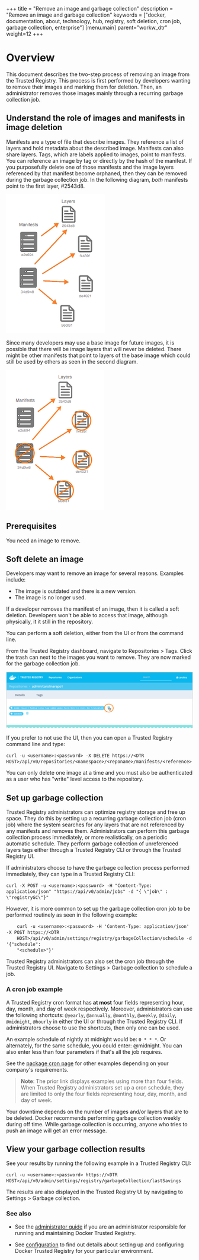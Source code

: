 +++
title = "Remove an image and garbage collection"
description = "Remove an image and garbage collection"
keywords = ["docker, documentation, about, technology, hub, registry, soft deletion, cron job, garbage collection, enterprise"]
[menu.main]
parent="workw_dtr"
weight=12
+++


# Overview

This document describes the two-step process of removing an image from the
Trusted Registry. This process is first performed by developers wanting to
remove their images and marking them for deletion. Then, an administrator
removes those images mainly through a recurring garbage collection job.

## Understand the role of images and manifests in image deletion

Manifests are a type of file that describe images. They reference a list of
layers and hold metadata about the described image. Manifests can also share
layers. Tags, which are labels applied to images, point to manifests. You can
reference an image by tag or directly by the hash of the manifest. If you
purposefully delete one of those manifests and the image layers referenced by
that manifest become orphaned, then they can be removed during the garbage
collection job. In the following diagram, _both_ manifests point to the first layer, #2543d8.

![Garbage collection illustration</soft-garbage/>](images/gc1.png)

Since many developers may use a base image for future images, it is possible
that there will be image layers that will  never be deleted. There might be other
manifests that point to layers of the base image which could still be used by
others as seen in the second diagram.

![Garbage collection illustration</soft-garbage/>](images/gc3.png)

## Prerequisites
You need an image to remove.

## Soft delete an image

Developers may want to remove an image for several reasons.
Examples include:

* The image is outdated and there is a new version.
* The image is no longer used.

If a developer removes the manifest of an image, then it is called a soft
deletion. Developers won't be able to access that image, although physically, it
it still in the repository.

You can perform a soft deletion, either from the UI or from the command line.

From the Trusted Registry dashboard, navigate to Repositories > Tags. Click the trash can next to the images you want to remove. They are now marked for the garbage collection job.

![Soft deletion of a tag in the UIn</soft-garbage/>](images/tag-removal.png)


If you prefer to not use the UI, then you can open a Trusted Registry command line and type:

```
curl -u <username>:<password> -X DELETE https://<DTR HOST>/api/v0/repositories/<namespace>/<reponame>/manifests/<reference>
```

You can only delete one image at a time and you must also be authenticated as a
user who has "write" level access to the repository.

## Set up garbage collection

Trusted Registry administrators can optimize registry storage and free up space.
They do this by setting up a recurring garbage collection job (cron job) where
the system searches for any layers that are not referenced by any manifests and
removes them. Administrators can perform this garbage collection process
immediately, or more realistically, on a periodic automatic schedule.
They perform garbage collection of unreferenced layers tags either
through a Trusted Registry CLI or through the Trusted Registry UI.

If administrators choose to have the garbage collection process performed
immediately, they can type in a Trusted Registry CLI:

    curl -X POST -u <username>:<password> -H "Content-Type: application/json" "https://api/v0/admin/jobs" -d "{ \"job\" : \"registryGC\"}"

However, it is more common to set up the garbage collection cron job to be performed routinely as seen in the following example:

```
    curl -u <username>:<password> -H 'Content-Type: application/json' -X POST https://<DTR
    HOST>/api/v0/admin/settings/registry/garbageCollection/schedule -d '{"schedule":
    "<schedule>"}'
```

Trusted Registry administrators can also set the cron job through the Trusted
Registry UI. Navigate to Settings > Garbage collection to schedule a job.

### A cron job example
A Trusted Registry cron format has **at most** four fields representing hour,
day, month, and day of week respectively. Moreover, administrators can use the
following shortcuts: `@yearly`, `@annually`, `@monthly`, `@weekly`, `@daily`,
`@midnight`, `@hourly` in either the UI or through the Trusted Registry CLI. If
administrators choose to use the shortcuts, then only one can be used.

An example schedule of nightly at midnight would be: `0 * * *`. Or alternately,
for the same schedule, you could enter: @midnight. You can also enter less than
four parameters if that's all the job requires.

See the [package cron page](https://godoc.org/github.com/robfig/cron) for other
examples depending on your company's requirements.

>**Note**: The prior link displays examples using more than four fields. When Trusted Registry administrators set up a cron schedule, they are limited to only the four fields representing hour, day, month, and day of week.

Your downtime depends on the number of images and/or layers that are to be
deleted. Docker recommends performing garbage collection weekly during off time.
While garbage collection is occurring, anyone who tries to push an image will
get an error message.

## View your garbage collection results

See your results by running the following example in a Trusted Registry CLI:

```
curl -u <username>:<password> https://<DTR
HOST>/api/v0/admin/settings/registry/garbageCollection/lastSavings
```

The results are also displayed in the Trusted Registry UI by navigating to Settings > Garbage collection.

### See also

* See the [administrator guide](adminguide.md) if you are an administrator
responsible for running and maintaining Docker Trusted Registry.

* See [configuration](configure/configuration.md) to find out details about
setting up and configuring Docker Trusted Registry for your particular
environment.
